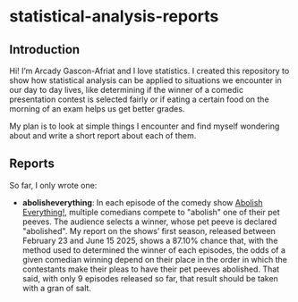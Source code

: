 # statistical-analysis-reports

## Introduction

Hi! I’m Arcady Gascon-Afriat and I love statistics. I created this repository to show how statistical analysis can be applied to situations we encounter in our day to day lives, like determining if the winner of a comedic presentation contest is selected fairly or if eating a certain food on the morning of an exam helps us get better grades.

My plan is to look at simple things I encounter and find myself wondering about and write a short report about each of them.

## Reports

So far, I only wrote one:

* **abolisheverything**: In each episode of the comedy show [Abolish Everything!](https://nebula.tv/abolish), multiple comedians compete to "abolish" one of their pet peeves. The audience selects a winner, whose pet peeve is declared "abolished". My report on the shows’ first season, released between February 23 and June 15 2025, shows a 87.10% chance that, with the method used to determined the winner of each episodes, the odds of a given comedian winning depend on their place in the order in which the contestants make their pleas to have their pet peeves abolished. That said, with only 9 episodes released so far, that result should be taken with a gran of salt.